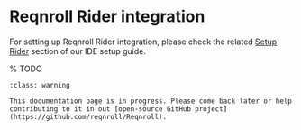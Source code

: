 # Reqnroll Rider integration

For setting up Reqnroll Rider integration, please check the related [Setup Rider](../../installation/setup-ide.md#setup-rider) section of our IDE setup guide.

% TODO
```{admonition} Documentation is in progress
:class: warning

This documentation page is in progress. Please come back later or help contributing to it in out [open-source GitHub project](https://github.com/reqnroll/Reqnroll).
```
